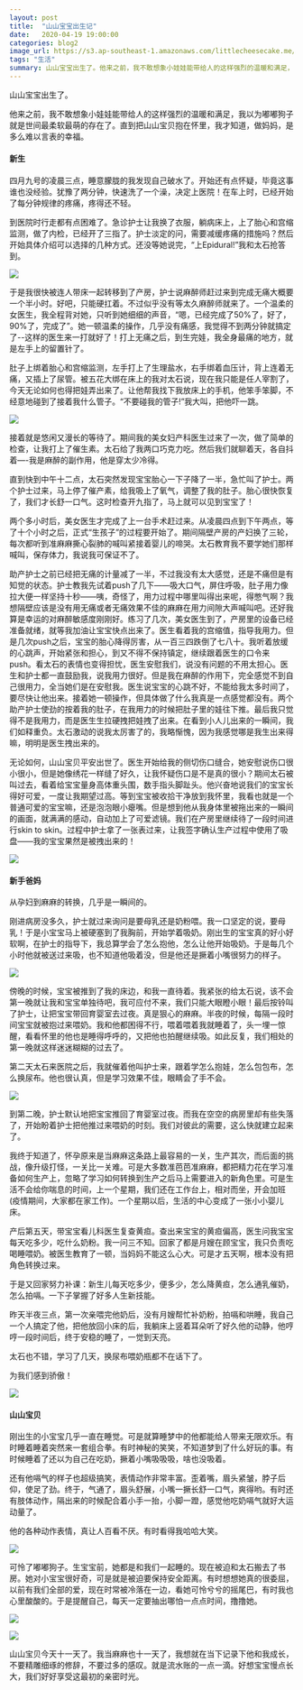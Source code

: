 ```yaml
---
layout: post
title:  "山山宝宝出生记"
date:   2020-04-19 19:00:00
categories: blog2
image_url: https://s3.ap-southeast-1.amazonaws.com/littlecheesecake.me/blog-post/blog2/archive/49792925467_0a6ea130e1_o.jpg
tags: "生活"
summary: 山山宝宝出生了。他来之前，我不敢想象小娃娃能带给人的这样强烈的温暖和满足，我以为嘟嘟狗子就是世间最柔软最萌的存在了。直到把山山宝贝抱在怀里，我才知道，做妈妈，是多么难以言表的幸福...
---
```


山山宝宝出生了。

他来之前，我不敢想象小娃娃能带给人的这样强烈的温暖和满足，我以为嘟嘟狗子就是世间最柔软最萌的存在了。直到把山山宝贝抱在怀里，我才知道，做妈妈，是多么难以言表的幸福。

#### 新生

四月九号的凌晨三点，睡意朦胧的我发现自己破水了。开始还有点怀疑，毕竟这事谁也没经验。犹豫了两分钟，快速洗了一个澡，决定上医院！在车上时，已经开始了每分钟规律的疼痛，疼得还不轻。

到医院时行走都有点困难了。急诊护士让我换了衣服，躺病床上，上了胎心和宫缩监测，做了内检，已经开了三指了。护士淡定的问，需要减缓疼痛的措施吗？然后开始具体介绍可以选择的几种方式。还没等她说完，“上Epidural!”我和太石抢答到。

![][image-1]

于是我很快被连人带床一起转移到了产房，护士说麻醉师赶过来到完成无痛大概要一个半小时。好吧，只能硬扛着。不过似乎没有等太久麻醉师就来了。一个温柔的女医生，我全程背对她，只听到她细细的声音，“嗯，已经完成了50%了，好了，90%了，完成了”。她一顿温柔的操作，几乎没有痛感，我觉得不到两分钟就搞定了--这样的医生来一打就好了！打上无痛之后，到生完娃，我全身最痛的地方，就是左手上的留置针了。

肚子上绑着胎心和宫缩监测，左手打上了生理盐水，右手绑着血压计，背上连着无痛，又插上了尿管。被五花大绑在床上的我对太石说，现在我只能是任人宰割了，今天无论如何也得把娃弄出来了。让他帮我找下我放床上的手机，他笨手笨脚，不经意地碰到了接着我什么管子。“不要碰我的管子!”我大叫，把他吓一跳。

![][image-2]

接着就是悠闲又漫长的等待了。期间我的美女妇产科医生过来了一次，做了简单的检查，让我打上了催生素。太石给了我两口巧克力吃。然后我们就聊着天，各自抖着—-我是麻醉的副作用，他是穿太少冷得。

直到快到中午十二点，太石突然发现宝宝胎心一下子降了一半，急忙叫了护士。两个护士过来，马上停了催产素，给我吸上了氧气，调整了我的肚子。胎心很快恢复了，我们才长舒一口气。这时检查开九指了，马上就可以见到宝宝了！

两个多小时后，美女医生才完成了上一台手术赶过来。从凌晨四点到下午两点，等了十个小时之后，正式“生孩子”的过程要开始了。期间隔壁产房的产妇换了三轮，每次都听到准麻麻撕心裂肺的喊叫紧接着婴儿的啼哭。太石教育我不要学她们那样喊叫，保存体力，我说我可保证不了。

助产护士之前已经把无痛的计量减了一半，不过我没有太大感觉，还是不痛但是有知觉的状态。护士教我先试着push了几下——吸大口气，屏住呼吸，肚子用力像拉大便一样坚持十秒——咦，奇怪了，用力过程中哪里叫得出来呢，得憋气啊？我想隔壁应该是没有用无痛或者无痛效果不佳的麻麻在用力间隙大声喊叫吧。还好我算是幸运的对麻醉敏感度刚刚好。练习了几次，美女医生到了，产房里的设备已经准备就绪，就等我加油让宝宝快点出来了。医生看着我的宫缩值，指导我用力。但是几次push之后，宝宝的胎心降得厉害，从一百三四跌倒了七八十。我听着放缓的心跳声，开始紧张和担心，到又不得不保持镇定，继续跟着医生的口令来push。看太石的表情也变得担忧，医生安慰我们，说没有问题的不用太担心。医生和护士都一直鼓励我，说我用力很好。但是我在麻醉的作用下，完全感觉不到自己很用力，全当她们是在安慰我。医生说宝宝的心跳不好，不能给我太多时间了，要尽快让他出来。接着她一顿操作，但具体做了什么我真是一点感觉都没有。两个助产护士使劲的按着我的肚子，在我用力的时候把肚子里的娃往下推。最后我只觉得不是我用力，而是医生生拉硬拽把娃拽了出来。在看到小人儿出来的一瞬间，我们如释重负。太石激动的说我太厉害了的，我略惭愧，因为我感觉哪是我生出来得嘛，明明是医生拽出来的。

无论如何，山山宝贝平安出世了。医生开始给我的侧切伤口缝合，她安慰说伤口很小很小，但是她像绣花一样缝了好久，让我怀疑伤口是不是真的很小？期间太石被叫过去，看着给宝宝量身高体重头围，数手指头脚趾头。他兴奋地说我们的宝宝长得好可爱，一度让我期望过高。等到宝宝被收拾干净放到我怀里，我看也就是一个普通可爱的宝宝嘛，还是泡泡眼小瘪嘴。但是想到他从我身体里被拖出来的一瞬间的画面，就满满的感动，自动加上了可爱滤镜。我们在产房里继续待了一段时间进行skin to skin。过程中护士拿了一张表过来，让我签字确认生产过程中使用了吸盘——我的宝宝果然是被拽出来的！

![][image-3]

#### 新手爸妈

从孕妇到麻麻的转换，几乎是一瞬间的。

刚进病房没多久，护士就过来询问是要母乳还是奶粉喂。我一口坚定的说，要母乳！于是小宝宝马上被硬塞到了我胸前，开始学着吸奶。刚出生的宝宝真的好小好软啊，在护士的指导下，我总算学会了怎么抱他，怎么让他开始吸奶。于是每几个小时他就被送过来吸，也不知道他吸着没，但是他还是撅着小嘴很努力的样子。

![][image-4]

傍晚的时候，宝宝被推到了我的床边，和我一直待着。我紧张的给太石说，该不会第一晚就让我和宝宝单独待吧，我可应付不来，我们只能大眼瞪小眼！最后按铃叫了护士，让把宝宝带回育婴室去过夜。真是狠心的麻麻。半夜的时候，每隔一段时间宝宝就被抱过来喂奶。我和他都困得不行，喂着喂着我就睡着了，头一埋一惊醒，看看怀里的他也是睡得呼呼的，又把他也拍醒继续吸。如此反复，我们相处的第一晚就这样迷迷糊糊的过去了。

第二天太石来医院之后，我就催着他叫护士来，跟着学怎么抱娃，怎么包包布，怎么换尿布。他也很认真，但是学习效果不佳，眼睛会了手不会。

![][image-5]

到第二晚，护士默认地把宝宝推回了育婴室过夜。而我在空空的病房里却有些失落了，开始盼着护士把他推过来喂奶的时刻。我们对彼此的需要，这么快就建立起来了。

我终于知道了，怀孕原来是当麻麻这条路上最容易的一关，生产其次，而后面的挑战，像升级打怪，一关比一关难。可是大多数准芭芭准麻麻，都把精力花在学习准备如何生产上，忽略了学习如何转换到生产之后马上需要进入的新角色里。可是生活不会给你喘息的时间，上一个星期，我们还在工作台上，相对而坐，开会加班(疫情期间，大家都在家工作)。一个星期以后，生活的中心变成了一张小小婴儿床。

产后第五天，带宝宝看儿科医生复查黄疸。查出来宝宝的黄疸偏高，医生问我宝宝每天吃多少，吃什么奶粉。我一问三不知。回家了都是月嫂在顾宝宝，我只负责吃喝睡喂奶。被医生教育了一顿，当妈妈不能这么心大。可是才五天啊，根本没有把角色转换过来。

于是又回家努力补课：新生儿每天吃多少，便多少，怎么降黄疸，怎么通乳催奶，怎么拍嗝。一下子掌握了好多人生新技能。

昨天半夜三点，第一次亲喂完他奶后，没有月嫂帮忙补奶粉，拍嗝和哄睡，我自己一个人搞定了他，把他放回小床的后，我躺床上竖着耳朵听了好久他的动静，他哼哼一段时间后，终于安稳的睡了，一觉到天亮。

太石也不错，学习了几天，换尿布喂奶瓶都不在话下了。

为我们感到骄傲！

![][image-6]


#### 山山宝贝

刚出生的小宝宝几乎一直在睡觉。可是就算睡梦中的他都能给人带来无限欢乐。有时睡着睡着突然来一套组合拳。有时神秘的笑笑，不知道梦到了什么好玩的事。有时候睡着了还以为自己在吃奶，撅着小嘴吸吸吸，啥也没吸着。

还有他嗝气的样子也超级搞笑，表情动作非常丰富。歪着嘴，眉头紧皱，脖子后仰，使足了劲。终于，气通了，眉头舒展，小嘴一撅长舒一口气，爽得哟。有时还有肢体动作，隔出来的时候配合着小手一抬，小脚一蹬，感觉他吃奶嗝气就好大运动量了。

他的各种动作表情，真让人百看不厌。有时看得我哈哈大笑。

![][image-7]

可怜了嘟嘟狗子。生宝宝前，她都是和我们一起睡的。现在被迫和太石搬去了书房。她对小宝宝很好奇，可是就是被迫要保持安全距离。有时想想她真的很委屈，以前有我们全部的爱，现在时常被冷落在一边，看她可怜兮兮的摇尾巴，有时我也心里酸酸的。于是提醒自己，每天一定要抽出哪怕一点点时间，撸撸她。

![][image-8]

![][image-9]

山山宝贝今天十一天了。我当麻麻也十一天了，我想就在当下记录下他和我成长，不要精雕细琢的修辞，不要过多的感叹。就是流水账的一点一滴。好想宝宝慢点长大，我们好好享受这最初的亲密时光。

[image-1]: https://s3.ap-southeast-1.amazonaws.com/littlecheesecake.me/blog-post/blog2/archive/49792072943_1b40a75081_b.jpg
[image-2]: https://s3.ap-southeast-1.amazonaws.com/littlecheesecake.me/blog-post/blog2/archive/49792072888_f965e01f9e_b.jpg
[image-3]: https://s3.ap-southeast-1.amazonaws.com/littlecheesecake.me/blog-post/blog2/archive/49793158286_d476f8e4d4_b.jpg
[image-4]: https://s3.ap-southeast-1.amazonaws.com/littlecheesecake.me/blog-post/blog2/archive/49792925592_733c60c629_b.jpg
[image-5]: https://s3.ap-southeast-1.amazonaws.com/littlecheesecake.me/blog-post/blog2/archive/49792620016_40bd3176e2_b.jpg
[image-6]: https://s3.ap-southeast-1.amazonaws.com/littlecheesecake.me/blog-post/blog2/archive/49792923157_49f0d696b6_b.jpg
[image-7]: https://s3.ap-southeast-1.amazonaws.com/littlecheesecake.me/blog-post/blog2/archive/49792560363_6723d931f4_b.jpg
[image-8]: https://s3.ap-southeast-1.amazonaws.com/littlecheesecake.me/blog-post/blog2/archive/49792070538_6ee503fc16_b.jpg
[image-9]: https://s3.ap-southeast-1.amazonaws.com/littlecheesecake.me/blog-post/blog2/archive/49792560358_6469bb0031_b.jpg
